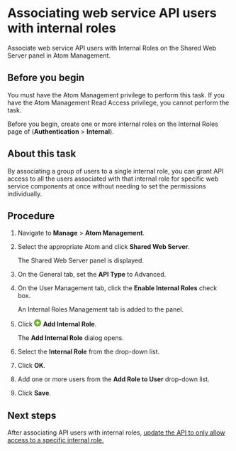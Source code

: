 # Associating web service API users with internal roles

<head>
  <meta name="guidename" content="API Management"/>
  <meta name="context" content="GUID-e7005f50-2264-4e3f-8327-2116b5c79d59"/>
</head>


Associate web service API users with Internal Roles on the Shared Web Server panel in Atom Management.

## Before you begin

You must have the Atom Management privilege to perform this task. If you have the Atom Management Read Access privilege, you cannot perform the task.

Before you begin, create one or more internal roles on the Internal Roles page of \(**Authentication** \> **Internal**\).

## About this task

By associating a group of users to a single internal role, you can grant API access to all the users associated with that internal role for specific web service components at once without needing to set the permissions individually.

## Procedure

1.  Navigate to **Manage** \> **Atom Management**.

2.  Select the appropriate Atom and click **Shared Web Server**.

    The Shared Web Server panel is displayed.

3.  On the General tab, set the **API Type** to Advanced.

4.  On the User Management tab, click the **Enable Internal Roles** check box.

    An Internal Roles Management tab is added to the panel.

5.  Click ![](../Images/main-ic-plus-sign-white-in-green-circle-16_4dc8c5f3-e893-4aef-ade2-0b7afe9476c1.jpg) **Add Internal Role**.

    The **Add Internal Role** dialog opens.

6.  Select the **Internal Role** from the drop-down list.

7.  Click **OK**.

8.  Add one or more users from the **Add Role to User** drop-down list.

9.  Click **Save**.

## Next steps

After associating API users with internal roles, [update the API to only allow access to a specific internal role.](/docs/Atomsphere/API%20Management/Topics/t-api-Adding_an_internal_auth_source_to_an_API_4e459107-471b-4f66-81fd-1e03ab148b73.md)
